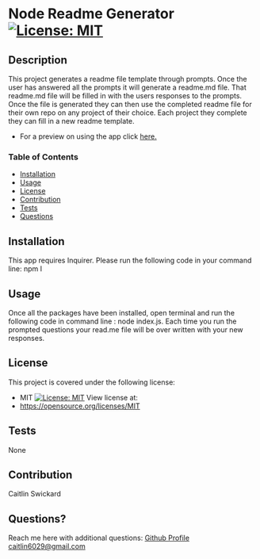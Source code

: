 # Node Readme Generator [![License: MIT](https://img.shields.io/badge/License-MIT-yellow.svg)](https://opensource.org/licenses/MIT)


  ## Description
  This project generates a readme file template through prompts. Once the user has answered all the prompts it will generate a readme.md file. That readme.md file will be filled in with the users responses to the prompts. Once the file is generated they can then use the completed readme file for their own repo on any project of their choice. Each project they complete they can fill in a new readme template.
  * For a preview on using the app click [here.]()
 
  ### Table of Contents
  * [Installation](#installation)
  * [Usage](#usage)
  * [License](#license)
  * [Contribution](#contribution)
  * [Tests](#tests)
  * [Questions](#questions)
  
  ## Installation
  This app requires Inquirer. Please run the following code in your command line: npm I

  ## Usage
  Once all the packages have been installed, open terminal and run the following code in command line : node index.js. Each time you run the prompted questions your read.me file will be over written with your new responses. 

  ## License
  This project is covered under the following license:
  * MIT [![License: MIT](https://img.shields.io/badge/License-MIT-yellow.svg)](https://opensource.org/licenses/MIT)
  View license at:
  * https://opensource.org/licenses/MIT

  ## Tests
  None

  ## Contribution
  Caitlin Swickard
  
  ## Questions?
  Reach me here with additional questions:
  [Github Profile](https://www.github.com/CaitlinSwickard)
  caitlin6029@gmail.com
